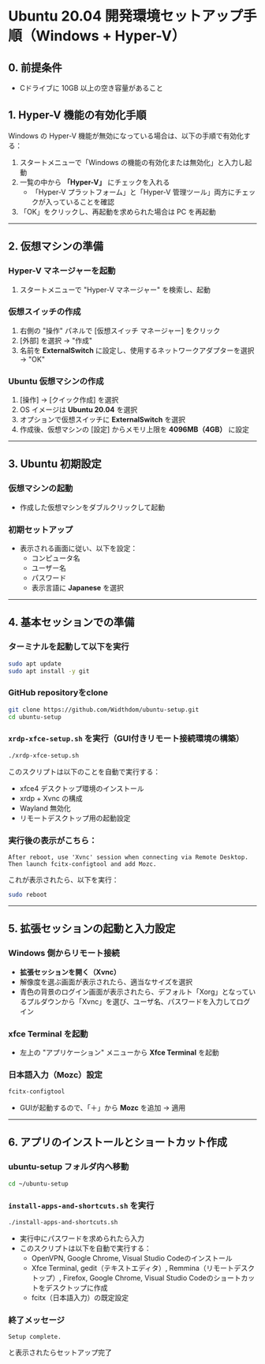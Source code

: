 # Ubuntu 20.04 開発環境セットアップ手順（Windows + Hyper-V）

## 0. 前提条件
- Cドライブに 10GB 以上の空き容量があること

## 1. Hyper-V 機能の有効化手順

Windows の Hyper-V 機能が無効になっている場合は、以下の手順で有効化する：

1. スタートメニューで「Windows の機能の有効化または無効化」と入力し起動
2. 一覧の中から **「Hyper-V」** にチェックを入れる
   - 「Hyper-V プラットフォーム」と「Hyper-V 管理ツール」両方にチェックが入っていることを確認
3. 「OK」をクリックし、再起動を求められた場合は PC を再起動

---

## 2. 仮想マシンの準備

### Hyper-V マネージャーを起動
1. スタートメニューで "Hyper-V マネージャー" を検索し、起動

### 仮想スイッチの作成
1. 右側の "操作" パネルで [仮想スイッチ マネージャー] をクリック
2. [外部] を選択 → "作成"
3. 名前を **ExternalSwitch** に設定し、使用するネットワークアダプターを選択 → "OK"

### Ubuntu 仮想マシンの作成
1. [操作] → [クイック作成] を選択
2. OS イメージは **Ubuntu 20.04** を選択
3. オプションで仮想スイッチに **ExternalSwitch** を選択
4. 作成後、仮想マシンの [設定] からメモリ上限を **4096MB（4GB）** に設定

---

## 3. Ubuntu 初期設定

### 仮想マシンの起動
- 作成した仮想マシンをダブルクリックして起動

### 初期セットアップ
- 表示される画面に従い、以下を設定：
  - コンピュータ名
  - ユーザー名
  - パスワード
  - 表示言語に **Japanese** を選択

---

## 4. 基本セッションでの準備

### ターミナルを起動して以下を実行
```bash
sudo apt update
sudo apt install -y git
```

### GitHub repositoryをclone
```bash
git clone https://github.com/Widthdom/ubuntu-setup.git
cd ubuntu-setup
```

### `xrdp-xfce-setup.sh` を実行（GUI付きリモート接続環境の構築）
```bash
./xrdp-xfce-setup.sh
```

このスクリプトは以下のことを自動で実行する：
- xfce4 デスクトップ環境のインストール
- xrdp + Xvnc の構成
- Wayland 無効化
- リモートデスクトップ用の起動設定

### 実行後の表示がこちら：
```
After reboot, use 'Xvnc' session when connecting via Remote Desktop. Then launch fcitx-configtool and add Mozc.
```

これが表示されたら、以下を実行：
```bash
sudo reboot
```

---

## 5. 拡張セッションの起動と入力設定

### Windows 側からリモート接続
- **拡張セッションを開く（Xvnc）**
- 解像度を選ぶ画面が表示されたら、適当なサイズを選択
- 青色の背景のログイン画面が表示されたら、デフォルト「Xorg」となっているプルダウンから「Xvnc」を選び、ユーザ名、パスワードを入力してログイン

### xfce Terminal を起動
- 左上の "アプリケーション" メニューから **Xfce Terminal** を起動

### 日本語入力（Mozc）設定
```bash
fcitx-configtool
```
- GUIが起動するので、「＋」から **Mozc** を追加 → 適用

---

## 6. アプリのインストールとショートカット作成

### ubuntu-setup フォルダ内へ移動
```bash
cd ~/ubuntu-setup
```

### `install-apps-and-shortcuts.sh` を実行
```bash
./install-apps-and-shortcuts.sh
```

- 実行中にパスワードを求められたら入力
- このスクリプトは以下を自動で実行する：
  - OpenVPN, Google Chrome, Visual Studio Codeのインストール
  - Xfce Terminal, gedit（テキストエディタ）, Remmina（リモートデスクトップ）, Firefox, Google Chrome, Visual Studio Codeのショートカットをデスクトップに作成
  - fcitx（日本語入力）の既定設定

### 終了メッセージ
```
Setup complete.
```
と表示されたらセットアップ完了
